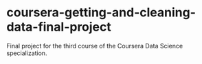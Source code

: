 # coursera-getting-and-cleaning-data-final-project
Final project for the third course of the Coursera Data Science specialization.
